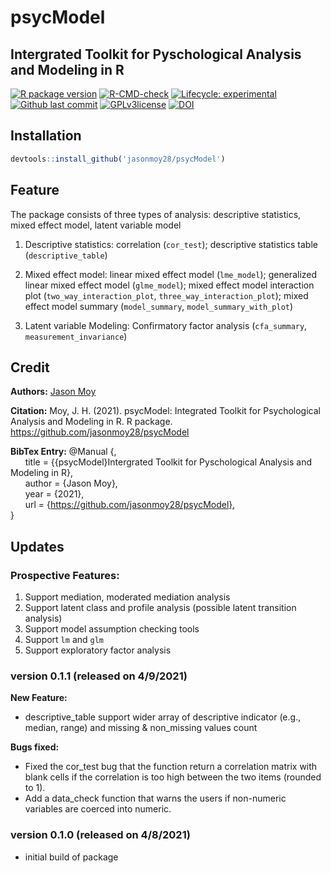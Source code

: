 # psycModel
## Intergrated Toolkit for Pyschological Analysis and Modeling in R

<!-- badges: start -->
[![R package version](https://img.shields.io/github/r-package/v/jasonmoy28/psycModel)]()
[![R-CMD-check](https://github.com/jasonmoy28/psycModel/workflows/R-CMD-check/badge.svg)](https://github.com/jasonmoy28/psycModel/actions)
[![Lifecycle: experimental](https://img.shields.io/badge/lifecycle-experimental-orange.svg)](https://lifecycle.r-lib.org/articles/stages.html#experimental)
[![Github last commit](https://img.shields.io/github/last-commit/jasonmoy28/psycModel)]()
[![GPLv3license](https://img.shields.io/badge/License-GPLv3-blue.svg)](https://perso.crans.org/besson/LICENSE.html)
[![DOI](https://zenodo.org/badge/355611696.svg)](https://doi.org/10.5281/zenodo.4671947)
<!-- badges: end -->

## Installation
```R
devtools::install_github('jasonmoy28/psycModel')
```
## Feature
The package consists of three types of analysis: descriptive statistics, mixed effect model, latent variable model

1. Descriptive statistics: correlation (`cor_test`); descriptive statistics table (`descriptive_table`)

2. Mixed effect model: linear mixed effect model (`lme_model`); generalized linear mixed effect model (`glme_model`); mixed effect model interaction plot (`two_way_interaction_plot`, `three_way_interaction_plot`); mixed effect model summary (`model_summary`, `model_summary_with_plot`)

3. Latent variable Modeling: Confirmatory factor analysis (`cfa_summary`, `measurement_invariance`)


## Credit
**Authors:** [Jason Moy](https://jasonmoy.us)

**Citation:** Moy, J. H. (2021). psycModel: Integrated Toolkit for Psychological Analysis and Modeling in R. R package. https://github.com/jasonmoy28/psycModel


**BibTex Entry:**
  @Manual {,  
&nbsp;&nbsp;&nbsp;&nbsp;&nbsp;&nbsp;title = {{psycModel}Intergrated Toolkit for Pyschological Analysis and Modeling in R},  
&nbsp;&nbsp;&nbsp;&nbsp;&nbsp;&nbsp;author = {Jason Moy},  
&nbsp;&nbsp;&nbsp;&nbsp;&nbsp;&nbsp;year = {2021},  
&nbsp;&nbsp;&nbsp;&nbsp;&nbsp;&nbsp;url = {https://github.com/jasonmoy28/psycModel},  
  }

## Updates
### Prospective Features: 
1. Support mediation, moderated mediation analysis
2. Support latent class and profile analysis (possible latent transition analysis)
3. Support model assumption checking tools
4. Support `lm` and `glm` 
6. Support exploratory factor analysis

### version 0.1.1 (released on 4/9/2021)
**New Feature:**
* descriptive_table support wider array of descriptive indicator (e.g., median, range) and missing & non_missing values count

**Bugs fixed:**
* Fixed the cor_test bug that the function return a correlation matrix with blank cells if the correlation is too high between the two items (rounded to 1).
* Add a data_check function that warns the users if non-numeric variables are coerced into numeric.

### version 0.1.0 (released on 4/8/2021)
* initial build of package
